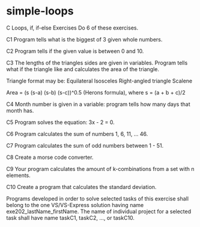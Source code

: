 # simple-loops

C Loops, if, if-else Exercises Do 6 of these exercises.

C1 Program tells what is the biggest of 3 given whole numbers.

C2 Program tells if the given value is between 0 and 10.

C3 The lengths of the triangles sides are given in variables. Program tells what if the triangle like and calculates the area of the triangle.

Triangle format may be: Equilateral Isosceles Right-angled triangle Scalene

Area = (s (s-a) (s-b) (s-c))^0.5 (Herons formula), where s = (a + b + c)/2

C4 Month number is given in a variable: program tells how many days that month has.

C5 Program solves the equation: 3x - 2 = 0.

C6 Program calculates the sum of numbers 1, 6, 11, … 46.

C7 Program calculates the sum of odd numbers between 1 - 51.

C8 Create a morse code converter.

C9 Your program calculates the amount of k-combinations from a set with n elements.

C10 Create a program that calculates the standard deviation.

Programs developed in order to solve selected tasks of this exercise shall belong to the one VS/VS-Express solution having name exe202_lastName_firstName. The name of individual project for a selected task shall have name taskC1, taskC2, …, or taskC10. 
